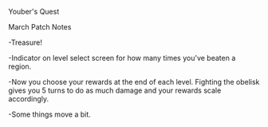 Youber's Quest

March Patch Notes

-Treasure!

-Indicator on level select screen for how many times you've beaten a region.

-Now you choose your rewards at the end of each level. Fighting the obelisk gives you 5 turns to do as much damage and your rewards scale accordingly.

-Some things move a bit.